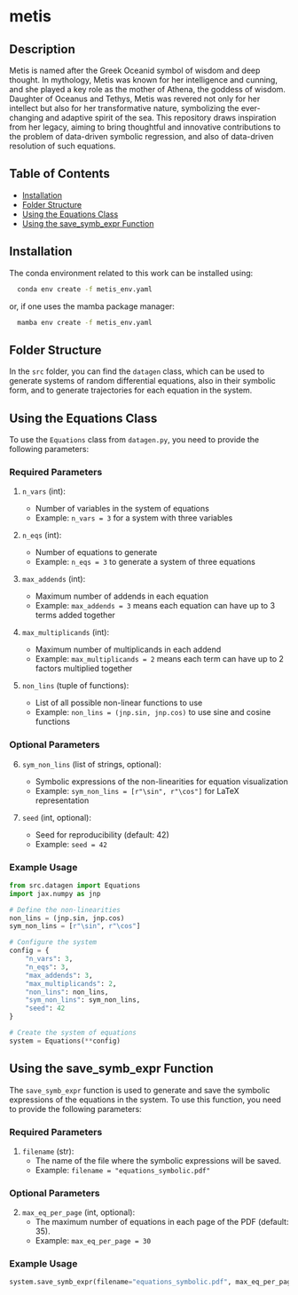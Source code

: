 # metis

## Description
Metis is named after the Greek Oceanid symbol of wisdom and deep thought. In mythology, Metis was known for her intelligence and cunning, and she played a key role as the mother of Athena, the goddess of wisdom. Daughter of Oceanus and Tethys, Metis was revered not only for her intellect but also for her transformative nature, symbolizing the ever-changing and adaptive spirit of the sea. This repository draws inspiration from her legacy, aiming to bring thoughtful and innovative contributions to the problem of data-driven symbolic regression, and also of data-driven resolution of such equations.

## Table of Contents
- [Installation](#installation)
- [Folder Structure](#folder-structure)
- [Using the Equations Class](#using-the-equations-class)
- [Using the save_symb_expr Function](#using-the-save_symb_expr-function)

## Installation
The conda environment related to this work can be installed using:
```bash
  conda env create -f metis_env.yaml
```
or, if one uses the mamba package manager:
```bash
  mamba env create -f metis_env.yaml
```

## Folder Structure
In the `src` folder, you can find the `datagen` class, which can be used to generate systems of random differential equations, also in their symbolic form, and to generate trajectories for each equation in the system.

## Using the Equations Class

To use the `Equations` class from `datagen.py`, you need to provide the following parameters:

### Required Parameters

1. `n_vars` (int): 
   - Number of variables in the system of equations
   - Example: `n_vars = 3` for a system with three variables

2. `n_eqs` (int):
   - Number of equations to generate
   - Example: `n_eqs = 3` to generate a system of three equations

3. `max_addends` (int):
   - Maximum number of addends in each equation
   - Example: `max_addends = 3` means each equation can have up to 3 terms added together

4. `max_multiplicands` (int):
   - Maximum number of multiplicands in each addend
   - Example: `max_multiplicands = 2` means each term can have up to 2 factors multiplied together

5. `non_lins` (tuple of functions):
   - List of all possible non-linear functions to use
   - Example: `non_lins = (jnp.sin, jnp.cos)` to use sine and cosine functions

### Optional Parameters

6. `sym_non_lins` (list of strings, optional):
   - Symbolic expressions of the non-linearities for equation visualization
   - Example: `sym_non_lins = [r"\sin", r"\cos"]` for LaTeX representation

7. `seed` (int, optional):
   - Seed for reproducibility (default: 42)
   - Example: `seed = 42`

### Example Usage

```python
from src.datagen import Equations
import jax.numpy as jnp

# Define the non-linearities
non_lins = (jnp.sin, jnp.cos)
sym_non_lins = [r"\sin", r"\cos"]

# Configure the system
config = {
    "n_vars": 3,
    "n_eqs": 3,
    "max_addends": 3,
    "max_multiplicands": 2,
    "non_lins": non_lins,
    "sym_non_lins": sym_non_lins,
    "seed": 42
}

# Create the system of equations
system = Equations(**config)
```

## Using the save_symb_expr Function

The `save_symb_expr` function is used to generate and save the symbolic expressions of the equations in the system. To use this function, you need to provide the following parameters:

### Required Parameters

1. `filename` (str): 
   - The name of the file where the symbolic expressions will be saved.
   - Example: `filename = "equations_symbolic.pdf"`

### Optional Parameters

2. `max_eq_per_page` (int, optional):
   - The maximum number of equations in each page of the PDF (default: 35).
   - Example: `max_eq_per_page = 30`

### Example Usage

```python
system.save_symb_expr(filename="equations_symbolic.pdf", max_eq_per_page=30)
```
````
